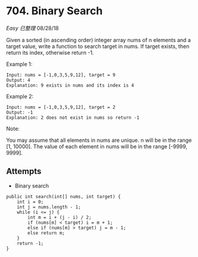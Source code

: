 # 704. Binary Search
*Easy* *已整理*
08/28/18

Given a sorted (in ascending order) integer array nums of n elements and a target value, write a function to search target in nums. If target exists, then return its index, otherwise return -1.


Example 1:
```
Input: nums = [-1,0,3,5,9,12], target = 9
Output: 4
Explanation: 9 exists in nums and its index is 4
```
Example 2:
```
Input: nums = [-1,0,3,5,9,12], target = 2
Output: -1
Explanation: 2 does not exist in nums so return -1
```

Note:

You may assume that all elements in nums are unique.
n will be in the range [1, 10000].
The value of each element in nums will be in the range [-9999, 9999].

## Attempts
* Binary search
```
public int search(int[] nums, int target) {
    int i = 0;
    int j = nums.length - 1;
    while (i <= j) {
        int m = i + (j - i) / 2;
        if (nums[m] < target) i = m + 1;
        else if (nums[m] > target) j = m - 1;
        else return m;
    }
    return -1;
}
```
